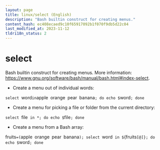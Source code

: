 ```yaml
---
layout: page
title: linux/select (English)
description: "Bash builtin construct for creating menus."
content_hash: ec408ecaed9c10f65917092b1f070f9db5d22c04
last_modified_at: 2023-11-12
tldri18n_status: 2
---
```

# select

Bash builtin construct for creating menus.
More information: <https://www.gnu.org/software/bash/manual/bash.html#index-select>.

- Create a menu out of individual words:

`select `<span class="tldr-var badge badge-pill bg-dark-lm bg-white-dm text-white-lm text-dark-dm font-weight-bold">word</span>` in `<span class="tldr-var badge badge-pill bg-dark-lm bg-white-dm text-white-lm text-dark-dm font-weight-bold">apple</span>` `<span class="tldr-var badge badge-pill bg-dark-lm bg-white-dm text-white-lm text-dark-dm font-weight-bold">orange</span>` `<span class="tldr-var badge badge-pill bg-dark-lm bg-white-dm text-white-lm text-dark-dm font-weight-bold">pear</span>` `<span class="tldr-var badge badge-pill bg-dark-lm bg-white-dm text-white-lm text-dark-dm font-weight-bold">banana</span>`; do echo $`<span class="tldr-var badge badge-pill bg-dark-lm bg-white-dm text-white-lm text-dark-dm font-weight-bold">word</span>`; done`

- Create a menu for picking a file or folder from the current directory:

`select `<span class="tldr-var badge badge-pill bg-dark-lm bg-white-dm text-white-lm text-dark-dm font-weight-bold">file</span>` in *; do echo $`<span class="tldr-var badge badge-pill bg-dark-lm bg-white-dm text-white-lm text-dark-dm font-weight-bold">file</span>`; done`

- Create a menu from a Bash array:

<span class="tldr-var badge badge-pill bg-dark-lm bg-white-dm text-white-lm text-dark-dm font-weight-bold">fruits</span>`=(`<span class="tldr-var badge badge-pill bg-dark-lm bg-white-dm text-white-lm text-dark-dm font-weight-bold">apple</span>` `<span class="tldr-var badge badge-pill bg-dark-lm bg-white-dm text-white-lm text-dark-dm font-weight-bold">orange</span>` `<span class="tldr-var badge badge-pill bg-dark-lm bg-white-dm text-white-lm text-dark-dm font-weight-bold">pear</span>` `<span class="tldr-var badge badge-pill bg-dark-lm bg-white-dm text-white-lm text-dark-dm font-weight-bold">banana</span>`); select `<span class="tldr-var badge badge-pill bg-dark-lm bg-white-dm text-white-lm text-dark-dm font-weight-bold">word</span>` in $`<span class="tldr-var badge badge-pill bg-dark-lm bg-white-dm text-white-lm text-dark-dm font-weight-bold">{fruits</span>`[@]}; do echo $`<span class="tldr-var badge badge-pill bg-dark-lm bg-white-dm text-white-lm text-dark-dm font-weight-bold">word</span>`; done`
